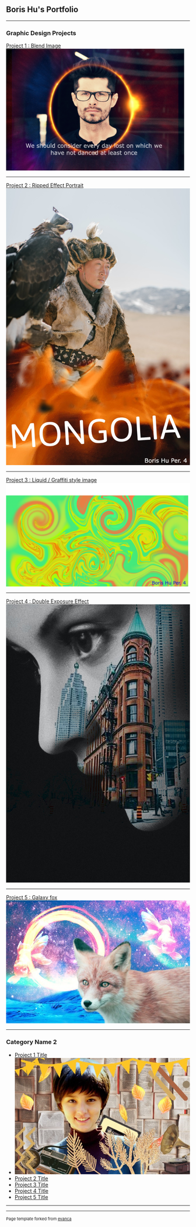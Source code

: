 ## Boris Hu's Portfolio

---

### Graphic Design Projects

[Project 1 : Blend Image](/sample_page)
<img src="images/blendimages.png?raw=true"/>

---
[Project 2 : Ripped Effect Portrait](/pdf/sample_presentation.pdf)
<img src="images/Mongolia.jpg?raw=true"/>

---
[Project 3 : Liquid / Graffiti style image](http://example.com/)
<img src="images/Liquid : Graffiti style image.png?raw=true"/>

---
[Project 4 : Double Exposure Effect](http://example.com/)
<img src="images/Double Exposure Effect.jpg?raw=true"/>

---
[Project 5 : Galaxy fox](http://example.com/)
<img src="images/ GalaxyFox.jpg?raw=true"/>

---

### Category Name 2

- [Project 1 Title](http://example.com/)
- <img src="images/Retro Collage.jpg?raw=true"/>
- [Project 2 Title](http://example.com/)
- [Project 3 Title](http://example.com/)
- [Project 4 Title](http://example.com/)
- [Project 5 Title](http://example.com/)

---




---
<p style="font-size:11px">Page template forked from <a href="https://github.com/evanca/quick-portfolio">evanca</a></p>
<!-- Remove above link if you don't want to attibute -->
